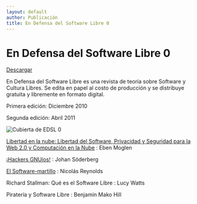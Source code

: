 ```yaml
---
layout: default
author: Publicación
title: En Defensa del Software Libre 0
---
```


# En Defensa del Software Libre 0
[Descargar][0]

En Defensa del Software Libre es una revista de teoría sobre Software y
Cultura Libres. Se edita en papel al costo de producción y se distribuye
gratuita y libremente en formato digital.

Primera edición: Diciembre 2010

Segunda edición: Abril 2011

![Cubierta de EDSL 0](images/cover_endefensadelsl_nr0.png)

[Libertad en la nube: Libertad del Software, Privacidad y Seguridad para la Web 2.0 y Computación en la Nube][1]
: Eben Moglen

[¡Hackers GNUíos!][2]
: Johan Söderberg

[El Software-martillo][3]
: Nicolás Reynolds

Richard Stallman: Qué es el Software Libre
: Lucy Watts

Piratería y Software Libre
: Benjamin Mako Hill

[0]: descargas/En.Defensa.del.Software.Libre.Nro0.pdf "Descargar EDSL 0"
[1]: freedom_in_the_cloud.html "Libertad en la nube"
[2]: hg.html
[3]: el_software-martillo.html
